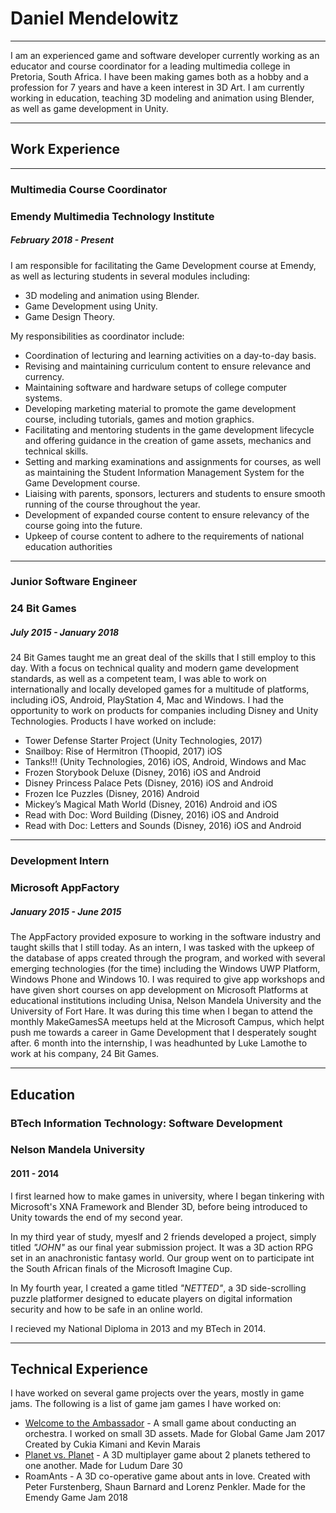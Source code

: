 # Daniel Mendelowitz

***

I am an experienced game and software developer currently working as an educator and course coordinator for a leading multimedia college in Pretoria, South Africa. I have been making games both as a hobby and a profession for 7 years and have a keen interest in 3D Art.
I am currently working in education, teaching 3D modeling and animation using Blender, as well as game development in Unity. 

***

## 
## Work Experience

***

### Multimedia Course Coordinator
### Emendy Multimedia Technology Institute
##### February 2018 - Present
I am responsible for facilitating the Game Development course at Emendy, as well as lecturing students in several modules including:
- 3D modeling and animation using Blender. 
- Game Development using Unity. 
- Game Design Theory. 

My responsibilities as coordinator include:
- Coordination of lecturing and learning activities on a day-to-day basis. 
- Revising and maintaining curriculum content to ensure relevance and currency. 
- Maintaining software and hardware setups of college computer systems. 
- Developing marketing material to promote the game development course, including tutorials, games and motion graphics. 
- Facilitating and mentoring students in the game development lifecycle and offering guidance in the creation of game assets, mechanics and technical skills. 
- Setting and marking examinations and assignments for courses, as well as maintaining the Student Information Management System for the Game Development course. 
- Liaising with parents, sponsors, lecturers and students to ensure smooth running of the course throughout the year. 
- Development of expanded course content to ensure relevancy of the course going into the future. 
- Upkeep of course content to adhere to the requirements of national education authorities

***

### Junior Software Engineer
### 24 Bit Games
##### July 2015 - January 2018
24 Bit Games taught me an great deal of the skills that I still employ to this day. 
With a focus on technical quality and modern game development standards, as well as a competent team, I was able to work on internationally and locally developed games for a multitude of platforms, including iOS, Android, PlayStation 4, Mac and Windows. 
I had the opportunity to work on products for companies including Disney and Unity Technologies. 
Products I have worked on include:
- Tower Defense Starter Project (Unity Technologies, 2017)
- Snailboy: Rise of Hermitron (Thoopid, 2017) iOS
- Tanks!!! (Unity Technologies, 2016) iOS, Android, Windows and Mac
- Frozen Storybook Deluxe (Disney, 2016) iOS and Android
- Disney Princess Palace Pets (Disney, 2016) iOS and Android
- Frozen Ice Puzzles (Disney, 2016) Android
- Mickey’s Magical Math World (Disney, 2016) Android and iOS
- Read with Doc: Word Building (Disney, 2016) iOS and Android
- Read with Doc: Letters and Sounds (Disney, 2016) iOS and Android

***

### Development Intern
### Microsoft AppFactory
##### January 2015 - June 2015
The AppFactory provided exposure to working in the software industry and taught skills that I still today. As an intern, I was tasked with the upkeep of the database of apps created through the program, and worked with several emerging technologies (for the time) including the Windows UWP Platform, Windows Phone and Windows 10.
I was required to give app workshops and have given short courses on app development on Microsoft Platforms at educational institutions including Unisa, Nelson Mandela University and the University of Fort Hare.
It was during this time when I began to attend the monthly MakeGamesSA meetups held at the Microsoft Campus, which helpt push me towards a career in Game Development that I desperately sought after. 6 month into the internship, I was headhunted by Luke Lamothe to work at his company, 24 Bit Games.

***

## 
## Education
### BTech Information Technology: Software Development
### Nelson Mandela University
#### 2011 - 2014
I first learned how to make games in university, where I began tinkering with Microsoft's XNA Framework and Blender 3D, before being introduced to Unity towards the end of my second year. 

In my third year of study, myeslf and 2 friends developed a project, simply titled _"JOHN"_ as our final year submission project. It was a 3D action RPG set in an anachronistic fantasy world. Our group went on to participate int the South African finals of the Microsoft Imagine Cup.

In My fourth year, I created a game titled _"NETTED"_, a 3D side-scrolling puzzle platformer designed to educate players on digital information security and how to be safe in an online world.

I recieved my National Diploma in 2013 and my BTech in 2014.

***

## Technical Experience
I have worked on several game projects over the years, mostly in game jams. The following is a list of game jam games I have worked on:
- [Welcome to the Ambassador](https://globalgamejam.org/2017/games/welcome-ambassador) - A small game about conducting an orchestra. I worked on small 3D assets. 
Made for Global Game Jam 2017
Created by Cukia Kimani and Kevin Marais
- [Planet vs. Planet](https://bighairgames.itch.io/planet-vs-planet) - A 3D multiplayer game about 2 planets tethered to one another. 
Made for Ludum Dare 30
- RoamAnts - A 3D co-operative game about ants in love. Created with Peter Furstenberg, Shaun Barnard and Lorenz Penkler. 
Made for the Emendy Game Jam 2018
